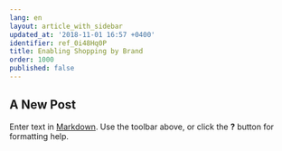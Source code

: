 ```yaml
---
lang: en
layout: article_with_sidebar
updated_at: '2018-11-01 16:57 +0400'
identifier: ref_0i48Hq0P
title: Enabling Shopping by Brand
order: 1000
published: false
---
```

## A New Post

Enter text in [Markdown](http://daringfireball.net/projects/markdown/). Use the toolbar above, or click the **?** button for formatting help.
